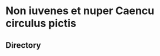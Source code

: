 <attributes title="Hidden Test Document">

# Non iuvenes et nuper Caencu circulus pictis

<template file="alert.html" heading="false" alert-text="This page is hidden!"></template>

## Directory

<directory></directory>

